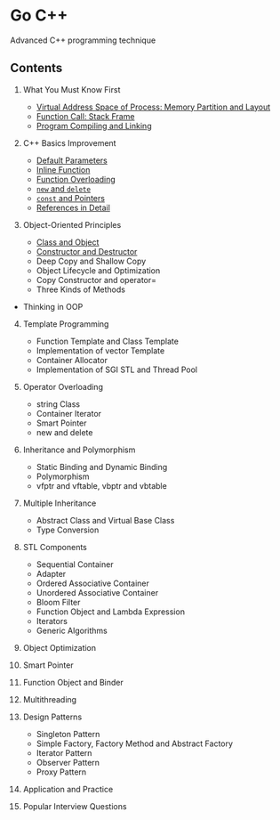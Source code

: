 # Go C++
Advanced C++ programming technique

## Contents

1. What You Must Know First
   - [Virtual Address Space of Process: Memory Partition and Layout](https://github.com/navining/gocpp/blob/master/Chapter%201/Virtual-Address-Space-of-Process-Memory-Partition-and-Layout.md)
   - [Function Call: Stack Frame](https://github.com/navining/gocpp/blob/master/Chapter%201/Function-Call-Stack-Frame.md)
   - [Program Compiling and Linking](https://github.com/navining/gocpp/blob/master/Chapter%201/Program-Compiling-and-Linking.md)
   
2. C++ Basics Improvement
   
   - [Default Parameters](https://github.com/navining/gocpp/blob/master/Chapter%202/Default-Parameters.md)
   - [Inline Function](https://github.com/navining/gocpp/blob/master/Chapter%202/Inline-Function.md)
   - [Function Overloading](https://github.com/navining/gocpp/blob/master/Chapter%202/Function-Overloading.md)
   - [`new` and `delete`](https://github.com/navining/gocpp/blob/master/Chapter%202/New-and-Delete.md)
   - [`const` and Pointers](https://github.com/navining/gocpp/blob/master/Chapter%202/Const-and-Pointers.md)
   - [References in Detail](https://github.com/navining/gocpp/blob/master/Chapter%202/References-in-Detail.md)
   
3. Object-Oriented Principles
   - [Class and Object](https://github.com/navining/gocpp/blob/master/Chapter%203/Class-and-Object.md)
   - [Constructor and Destructor](https://github.com/navining/gocpp/blob/master/Chapter%203/Constructor-and-Destructor.md)
   - Deep Copy and Shallow Copy
   - Object Lifecycle and Optimization
   - Copy Constructor and operator=
   - Three Kinds of Methods
- Thinking in OOP
   
4. Template Programming
   - Function Template and Class Template
   - Implementation of vector Template
   - Container Allocator
   - Implementation of SGI STL and Thread Pool

5. Operator Overloading
   - string Class
   - Container Iterator
   - Smart Pointer
   - new and delete

6. Inheritance and Polymorphism
   - Static Binding and Dynamic Binding
   - Polymorphism
   - vfptr and vftable, vbptr and vbtable

7. Multiple Inheritance
   - Abstract Class and Virtual Base Class
   - Type Conversion

8. STL Components
   - Sequential Container
   - Adapter
   - Ordered Associative Container
   - Unordered Associative Container
   - Bloom Filter
   - Function Object and Lambda Expression
   - Iterators
   - Generic Algorithms

9. Object Optimization

10. Smart Pointer

11. Function Object and Binder

12. Multithreading

13. Design Patterns
    - Singleton Pattern
    - Simple Factory, Factory Method and Abstract Factory
    - Iterator Pattern
    - Observer Pattern
    - Proxy Pattern

14. Application and Practice

15. Popular Interview Questions
